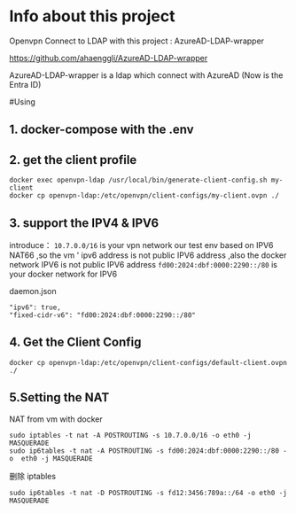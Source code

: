 # Info about this project

Openvpn Connect to LDAP with this project : AzureAD-LDAP-wrapper

https://github.com/ahaenggli/AzureAD-LDAP-wrapper

AzureAD-LDAP-wrapper is a ldap which connect with AzureAD (Now is the Entra ID)

#Using

## 1. docker-compose  with the .env

## 2. get the client profile
```
docker exec openvpn-ldap /usr/local/bin/generate-client-config.sh my-client
docker cp openvpn-ldap:/etc/openvpn/client-configs/my-client.ovpn ./
```

## 3. support the IPV4 & IPV6

introduce：
`10.7.0.0/16`  is your vpn network
our test env based on IPV6 NAT66 ,so the vm ' ipv6 address is not public IPV6 address ,also the docker network IPV6 is not public IPV6 address
`fd00:2024:dbf:0000:2290::/80` is your docker network for IPV6

daemon.json
```
"ipv6": true,
"fixed-cidr-v6": "fd00:2024:dbf:0000:2290::/80"

```

## 4. Get the Client Config
```
docker cp openvpn-ldap:/etc/openvpn/client-configs/default-client.ovpn ./
```

## 5.Setting the NAT
NAT from vm with docker
```
sudo iptables -t nat -A POSTROUTING -s 10.7.0.0/16 -o eth0 -j MASQUERADE
sudo ip6tables -t nat -A POSTROUTING -s fd00:2024:dbf:0000:2290::/80 -o  eth0 -j MASQUERADE
```
删除 iptables
```
sudo ip6tables -t nat -D POSTROUTING -s fd12:3456:789a::/64 -o eth0 -j MASQUERADE
```



